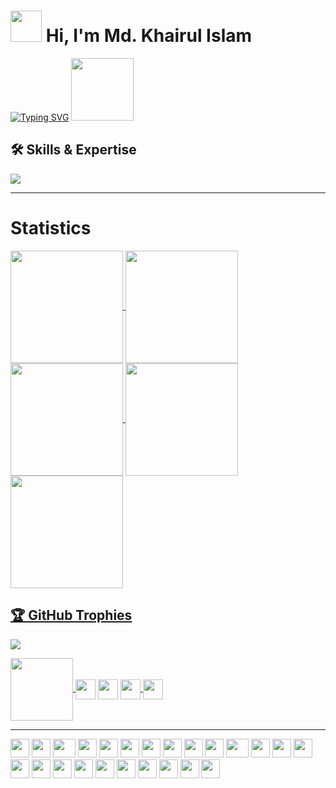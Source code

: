 # <picture><img src = "https://github.com/7oSkaaa/7oSkaaa/blob/main/Images/about_me.gif?raw=true" width = 50px></picture> Hi, I'm Md. Khairul Islam 

[![Typing SVG](https://readme-typing-svg.herokuapp.com?font=Architects+Daughter&color=7AF79A&size=30&lines=Welcome+to+My+Facebbok;I'm+a+Web+Developer;I'm+a+EEE+Engineer)](https://git.io/typing-svg)
 <img src="https://media.giphy.com/media/WUlplcMpOCEmTGBtBW/giphy.gif" width="100">

## 🛠️ Skills & Expertise

<p>
  <a href="https://skillicons.dev">
    <img src="https://skillicons.dev/icons?i=git,discord,gitlab,bash,express,github,css,html,js,nodejs,tailwind,vscode,mongodb,mysql,npm,bootstrap,react,markdown&perline=14" />
  </a>
</p>

---

# Statistics

<a href="https://github.com/Khairul25556">
<img align="center" src="http://github-profile-summary-cards.vercel.app/api/cards/stats?username=Khairul25556&theme=aura" height="180em" />
<img align="center" src="http://github-profile-summary-cards.vercel.app/api/cards/most-commit-language?username=Khairul25556&theme=aura" height="180em" />
<img align="center" src="http://github-profile-summary-cards.vercel.app/api/cards/repos-per-language?username=Khairul25556&theme=aura" height="180em" />
<img align="center" src="http://github-profile-summary-cards.vercel.app/api/cards/productive-time?username=Khairul25556&theme=aura" height="180em" />
<img align="center" src="http://github-profile-summary-cards.vercel.app/api/cards/profile-details?username=Khairul25556&theme=aura" height="180em" />

## 🏆 GitHub Trophies
![](https://github-profile-trophy.vercel.app/?username=Khairul25556&theme=radical&no-frame=false&no-bg=true&margin-w=4)

<img  align="center" src='https://raw.githubusercontent.com/ShahriarShafin/ShahriarShafin/main/Assets/handshake.gif' width="100px">
<a href = 'https://www.linkedin.com/in/md-khairul-dev/'> <img width = '32px' align= 'center' src="https://raw.githubusercontent.com/rahulbanerjee26/githubAboutMeGenerator/main/icons/linked-in-alt.svg"/></a>
<a href = 'https://github.com/Khairul25556'> <img width = '32px' align= 'center' src="https://raw.githubusercontent.com/rahulbanerjee26/githubAboutMeGenerator/main/icons/github.svg"/></a>
<a href='mailto:krft44@gmail.com'>
    <img width='32px' align='center' src="https://cdn-icons-png.flaticon.com/512/732/732200.png"/>
</a>

<a href='https://x.com/Khairul75765'>
    <img width='32px' align='center' src="https://raw.githubusercontent.com/rahulbanerjee26/githubAboutMeGenerator/main/icons/twitter.svg"/>
</a>

---

<div>
    <img src="https://cultofthepartyparrot.com/parrots/hd/githubparrot.gif" width="30" height="30"/>
    <img src="https://cultofthepartyparrot.com/flags/hd/indiaparrot.gif" width="30" height="30"/>
    <img src="https://cultofthepartyparrot.com/parrots/asyncparrot.gif" width="36" height="30"/>
    <img src="https://cultofthepartyparrot.com/parrots/hd/exceptionallyfastparrot.gif" width="30" height="30"/>
    <img src="https://cultofthepartyparrot.com/parrots/hd/60fpsparrot.gif" width="30" height="30"/>
    <img src="https://cultofthepartyparrot.com/parrots/hd/jumpingparrot.gif" width="30" height="30"/>
    <img src="https://cultofthepartyparrot.com/parrots/hd/opensourceparrot.gif" width="30" height="30"/>
    <img src="https://cultofthepartyparrot.com/parrots/hd/dealwithitnowparrot.gif" width="30" height="30"/>
    <img src="https://cultofthepartyparrot.com/parrots/hd/hypnoparrotlight.gif" width="30" height="30"/>
    <img src="https://cultofthepartyparrot.com/parrots/databaseparrot.gif" width="30" height="30"/>
    <img src="https://cultofthepartyparrot.com/parrots/fixparrot.gif" width="36" height="30"/>
    <img src="https://cultofthepartyparrot.com/parrots/hd/laptop_parrot.gif" width="30" height="30"/>
    <img src="https://cultofthepartyparrot.com/parrots/hd/spinningparrot.gif" width="30" height="30"/>
    <img src="https://cultofthepartyparrot.com/parrots/hd/levitationparrot.gif" width="30" height="30"/>
    <img src="https://cultofthepartyparrot.com/parrots/hd/meldparrot.gif" width="30" height="30"/>
    <img src="https://cultofthepartyparrot.com/parrots/slomoparrot.gif" width="30" height="30"/>
    <img src="https://cultofthepartyparrot.com/parrots/hd/moonwalkingparrot.gif" width="30" height="30"/>
    <img src="https://cultofthepartyparrot.com/parrots/hd/stableparrot.gif" width="30" height="30"/>
    <img src="https://cultofthepartyparrot.com/parrots/hd/scienceparrot.gif" width="30" height="30"/>
    <img src="https://cultofthepartyparrot.com/parrots/hd/pirateparrot.gif" width="30" height="30"/>
    <img src="https://cultofthepartyparrot.com/parrots/hd/footballparrot.gif" width="30" height="30"/>
    <img src="https://cultofthepartyparrot.com/parrots/hd/illuminatiparrot.gif" width="30" height="30"/>
    <img src="https://cultofthepartyparrot.com/parrots/hd/hypnoparrotdark.gif" width="30" height="30"/>
    <img src="https://cultofthepartyparrot.com/parrots/hd/mustacheparrot.gif" width="30" height="30"/>
</div>
